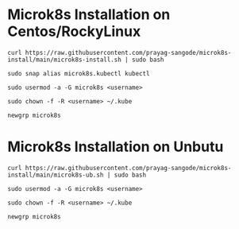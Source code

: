 # Microk8s Installation on Centos/RockyLinux

`curl https://raw.githubusercontent.com/prayag-sangode/microk8s-install/main/microk8s-install.sh | sudo bash`

`sudo snap alias microk8s.kubectl kubectl`

`sudo usermod -a -G microk8s <username>`

`sudo chown -f -R <username> ~/.kube`

`newgrp microk8s`



# Microk8s Installation on Unbutu

`curl https://raw.githubusercontent.com/prayag-sangode/microk8s-install/main/microk8s-ub.sh | sudo bash`

`sudo usermod -a -G microk8s <username>`

`sudo chown -f -R <username> ~/.kube`

`newgrp microk8s`
